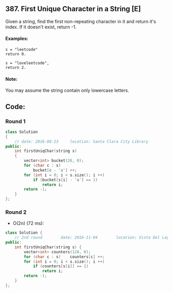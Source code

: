 ## 387. First Unique Character in a String [E]
Given a string, find the first non-repeating character in it and return it's index. If it doesn't exist, return -1.

#### Examples:
```
s = "leetcode"
return 0.

s = "loveleetcode",
return 2.
```
#### Note: 
You may assume the string contain only lowercase letters.

## Code:
### Round 1
```c++
class Solution 
{
    // date: 2016-08-23     location: Santa Clara City Library
public:
    int firstUniqChar(string s) 
    {
        vector<int> bucket(26, 0);
        for (char c : s)
            bucket[c - 'a'] ++;
        for (int i = 0; i < s.size(); i ++)
            if (bucket[s[i] - 'a'] == 1)
                return i;
        return -1;
    }
};
```

### Round 2
- O(2n) (72 ms):
```c++
class Solution {
    // 2nd round        date: 2016-11-04        location: Vista Del Lago III 
public:
    int firstUniqChar(string s) {
        vector<int> counters(128, 0);
        for (char c : s)    counters[c] ++;
        for (int i = 0; i < s.size(); i ++) 
            if (counters[s[i]] == 1)
                return i;
        return -1;
    }
};
```

